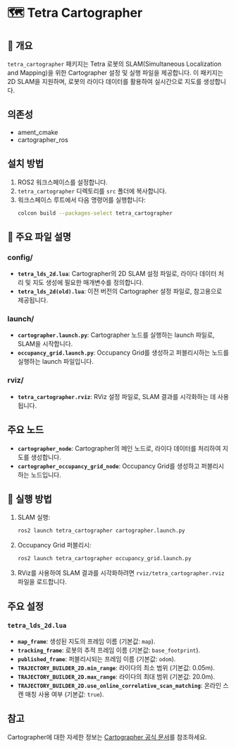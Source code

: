 # 🗺️ Tetra Cartographer

## 📖 개요
`tetra_cartographer` 패키지는 Tetra 로봇의 SLAM(Simultaneous Localization and Mapping)을 위한 Cartographer 설정 및 실행 파일을 제공합니다. 이 패키지는 2D SLAM을 지원하며, 로봇의 라이다 데이터를 활용하여 실시간으로 지도를 생성합니다.

## 의존성
- ament_cmake
- cartographer_ros

## 설치 방법
1. ROS2 워크스페이스를 설정합니다.
2. `tetra_cartographer` 디렉토리를 `src` 폴더에 복사합니다.
3. 워크스페이스 루트에서 다음 명령어를 실행합니다:
   ```bash
   colcon build --packages-select tetra_cartographer
   ```

## 📂 주요 파일 설명
### config/
- **`tetra_lds_2d.lua`**: Cartographer의 2D SLAM 설정 파일로, 라이다 데이터 처리 및 지도 생성에 필요한 매개변수를 정의합니다.
- **`tetra_lds_2d(old).lua`**: 이전 버전의 Cartographer 설정 파일로, 참고용으로 제공됩니다.

### launch/
- **`cartographer.launch.py`**: Cartographer 노드를 실행하는 launch 파일로, SLAM을 시작합니다.
- **`occupancy_grid.launch.py`**: Occupancy Grid를 생성하고 퍼블리시하는 노드를 실행하는 launch 파일입니다.

### rviz/
- **`tetra_cartographer.rviz`**: RViz 설정 파일로, SLAM 결과를 시각화하는 데 사용됩니다.

## 주요 노드
- **`cartographer_node`**: Cartographer의 메인 노드로, 라이다 데이터를 처리하여 지도를 생성합니다.
- **`cartographer_occupancy_grid_node`**: Occupancy Grid를 생성하고 퍼블리시하는 노드입니다.

## 🚀 실행 방법
1. SLAM 실행:
   ```bash
   ros2 launch tetra_cartographer cartographer.launch.py
   ```
2. Occupancy Grid 퍼블리시:
   ```bash
   ros2 launch tetra_cartographer occupancy_grid.launch.py
   ```
3. RViz를 사용하여 SLAM 결과를 시각화하려면 `rviz/tetra_cartographer.rviz` 파일을 로드합니다.

## 주요 설정
### `tetra_lds_2d.lua`
- **`map_frame`**: 생성된 지도의 프레임 이름 (기본값: `map`).
- **`tracking_frame`**: 로봇의 추적 프레임 이름 (기본값: `base_footprint`).
- **`published_frame`**: 퍼블리시되는 프레임 이름 (기본값: `odom`).
- **`TRAJECTORY_BUILDER_2D.min_range`**: 라이다의 최소 범위 (기본값: 0.05m).
- **`TRAJECTORY_BUILDER_2D.max_range`**: 라이다의 최대 범위 (기본값: 20.0m).
- **`TRAJECTORY_BUILDER_2D.use_online_correlative_scan_matching`**: 온라인 스캔 매칭 사용 여부 (기본값: `true`).

## 참고
Cartographer에 대한 자세한 정보는 [Cartographer 공식 문서](https://google-cartographer-ros.readthedocs.io/)를 참조하세요.